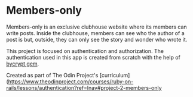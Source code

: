 # Members-only

Members-only is an exclusive clubhouse website where its members can write posts. Inside the clubhouse, members can see who the author of a post is but, outside, they can only see the story and wonder who wrote it.

This project is focused on authentication and authorization. The authentication used in this app is created from scratch with the help of [bycrypt gem](https://rubygems.org/gems/bcrypt/versions/3.1.12).

Created as part of The Odin Project's [curriculum](https://www.theodinproject.com/courses/ruby-on-rails/lessons/authentication?ref=lnav#project-2-members-only